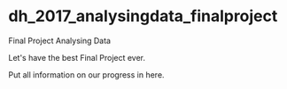# dh_2017_analysingdata_finalproject
Final Project Analysing Data

Let's have the best Final Project ever.

Put all information on our progress in here.
